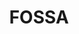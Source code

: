 ---
blog: https://fossa.com/blog
facebook: https://facebook.com/teamfossa
logohandle: fossa
sort: fossa
title: FOSSA
twitter: https://x.com/getfossa
website: https://fossa.com/
---